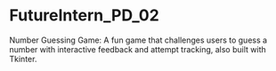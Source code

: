 # FutureIntern_PD_02
Number Guessing Game: A fun game that challenges users to guess a number with interactive feedback and attempt tracking, also built with Tkinter.
